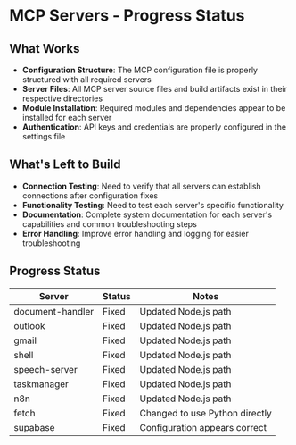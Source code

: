 # MCP Servers - Progress Status

## What Works
- **Configuration Structure**: The MCP configuration file is properly structured with all required servers
- **Server Files**: All MCP server source files and build artifacts exist in their respective directories
- **Module Installation**: Required modules and dependencies appear to be installed for each server
- **Authentication**: API keys and credentials are properly configured in the settings file

## What's Left to Build
- **Connection Testing**: Need to verify that all servers can establish connections after configuration fixes
- **Functionality Testing**: Need to test each server's specific functionality
- **Documentation**: Complete system documentation for each server's capabilities and common troubleshooting steps
- **Error Handling**: Improve error handling and logging for easier troubleshooting

## Progress Status
| Server | Status | Notes |
|--------|--------|-------|
| document-handler | Fixed | Updated Node.js path |
| outlook | Fixed | Updated Node.js path |
| gmail | Fixed | Updated Node.js path |
| shell | Fixed | Updated Node.js path |
| speech-server | Fixed | Updated Node.js path |
| taskmanager | Fixed | Updated Node.js path |
| n8n | Fixed | Updated Node.js path |
| fetch | Fixed | Changed to use Python directly |
| supabase | Fixed | Configuration appears correct |